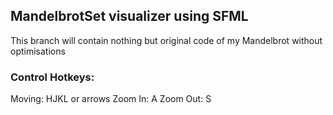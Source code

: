 ## MandelbrotSet visualizer using SFML

This branch will contain nothing but original code of my Mandelbrot without optimisations

### Control Hotkeys:

Moving: HJKL or arrows
Zoom In:  A
Zoom Out: S

